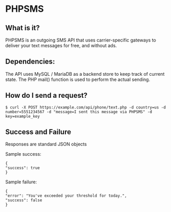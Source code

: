 PHPSMS
======

What is it?
-----------
PHPSMS is an outgoing SMS API that uses carrier-specific gateways to deliver your text messages for free, and without ads.

Dependencies:
-------------
The API uses MySQL / MariaDB as a backend store to keep track of current state. The PHP mail() function is used to perform the actual sending.

How do I send a request?
------------------------

```
$ curl -X POST https://example.com/api/phone/text.php -d country=us -d number=5551234567 -d "message=I sent this message via PHPSMS" -d key=example_key
```

Success and Failure
-------------------
Responses are standard JSON objects

Sample success:

```
{
"success": true
}
```

Sample failure:

```
{
"error": "You've exceeded your threshold for today.",
"success": false
}
```
